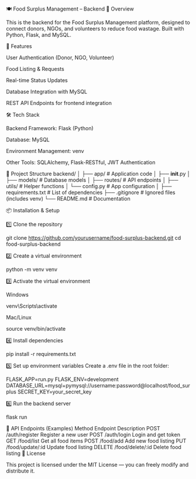 🍽️ Food Surplus Management – Backend
📌 Overview

This is the backend for the Food Surplus Management platform, designed to connect donors, NGOs, and volunteers to reduce food wastage.
Built with Python, Flask, and MySQL.

🚀 Features

User Authentication (Donor, NGO, Volunteer)

Food Listing & Requests

Real-time Status Updates

Database Integration with MySQL

REST API Endpoints for frontend integration

🛠️ Tech Stack

Backend Framework: Flask (Python)

Database: MySQL

Environment Management: venv

Other Tools: SQLAlchemy, Flask-RESTful, JWT Authentication

📂 Project Structure
backend/
│
├── app/                   # Application code
│   ├── __init__.py
│   ├── models/            # Database models
│   ├── routes/            # API endpoints
│   ├── utils/              # Helper functions
│   └── config.py          # App configuration
│
├── requirements.txt       # List of dependencies
├── .gitignore             # Ignored files (includes venv)
└── README.md              # Documentation

📦 Installation & Setup

1️⃣ Clone the repository

git clone https://github.com/yourusername/food-surplus-backend.git
cd food-surplus-backend


2️⃣ Create a virtual environment

python -m venv venv


3️⃣ Activate the virtual environment

Windows

venv\Scripts\activate


Mac/Linux

source venv/bin/activate


4️⃣ Install dependencies

pip install -r requirements.txt


5️⃣ Set up environment variables
Create a .env file in the root folder:

FLASK_APP=run.py
FLASK_ENV=development
DATABASE_URL=mysql+pymysql://username:password@localhost/food_surplus
SECRET_KEY=your_secret_key


6️⃣ Run the backend server

flask run

📡 API Endpoints (Examples)
Method	Endpoint	Description
POST	/auth/register	Register a new user
POST	/auth/login	Login and get token
GET	/food/list	Get all food items
POST	/food/add	Add new food listing
PUT	/food/update/:id	Update food listing
DELETE	/food/delete/:id	Delete food listing
📜 License

This project is licensed under the MIT License — you can freely modify and distribute it.
